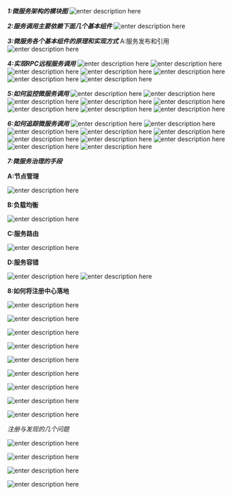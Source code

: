 ***1:微服务架构的模块图***
 ![enter description here](./images/1557036578276.png)

***2:服务调用主要依赖下面几个基本组件***
 ![enter description here](./images/1557038716679.png)

***3:微服务各个基本组件的原理和实现方式***
	A:服务发布和引用
	![enter description here](./images/1557050464797.png)

***4:实现RPC远程服务调用***
![enter description here](./images/1557048922923.png)
![enter description here](./images/1557048936686.png)
![enter description here](./images/1557048957171.png)
![enter description here](./images/1557048983894.png)
![enter description here](./images/1557050198140.png)
![enter description here](./images/1557050214317.png)
![enter description here](./images/1557050142263.png)

***5:如何监控微服务调用***
![enter description here](./images/1557103063105.png)
![enter description here](./images/1557103075085.png)
![enter description here](./images/1557103104654.png)
![enter description here](./images/1557103459021.png)
![enter description here](./images/1557103637832.png)
![enter description here](./images/1557103757071.png)
![enter description here](./images/1557103969493.png)
![enter description here](./images/1557104006340.png)

***6:如何追踪微服务调用***
![enter description here](./images/1557106415224.png)
![enter description here](./images/1557106426817.png)
![enter description here](./images/1557106461182.png)
![enter description here](./images/1557106513484.png)
![enter description here](./images/1557106590573.png)
![enter description here](./images/1557107086272.png)
![enter description here](./images/1557107103319.png)
![enter description here](./images/1557107118252.png)
![enter description here](./images/1557107165665.png)
![enter description here](./images/1557107218766.png)

***7:微服务治理的手段***

**A:节点管理**

![enter description here](./images/1557114853813.png)

**B:负载均衡**

![enter description here](./images/1557114931431.png)

**C:服务路由**

![enter description here](./images/1557115010704.png)

**D:服务容错**

![enter description here](./images/1557115044572.png)
![enter description here](./images/1557115055300.png)




**8:如何将注册中心落地**

![enter description here](./images/1557126496353.png)

![enter description here](./images/1557126509898.png)

![enter description here](./images/1557126543095.png)

![enter description here](./images/1557126551444.png)

![enter description here](./images/1557126563860.png)

![enter description here](./images/1557126572441.png)

![enter description here](./images/1557126608828.png)

![enter description here](./images/1557126621766.png)

![enter description here](./images/1557126636892.png)


*注册与发现的几个问题*

![enter description here](./images/1557126680364.png)

![enter description here](./images/1557126689677.png)

![enter description here](./images/1557126698918.png)

![enter description here](./images/1557126709912.png)